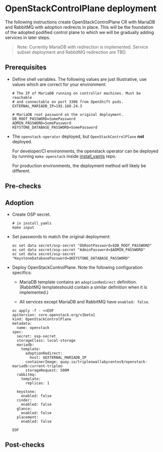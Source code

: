 OpenStackControlPlane deployment
================================

The following instructions create OpenStackControlPlane CR with
MariaDB and RabbitMQ with adoption redirects in place. This will be
the foundation of the adopted podified control plane to which we will
be gradually adding services in later steps.

> Note: Currently MariaDB with redirection is implemented. Service
> subset deployment and RabbitMQ redirection are TBD.

Prerequisites
-------------

* Define shell variables. The following values are just illustrative,
  use values which are correct for your environment:

  ```
  # The IP of MariaDB running on controller machines. Must be reachable
  # and connectable on port 3306 from OpenShift pods.
  EXTERNAL_MARIADB_IP=192.168.24.3

  # MariaDB root password on the original deployment.
  DB_ROOT_PASSWORD=SomePassword
  ADMIN_PASSWORD=SomePassword
  KEYSTONE_DATABASE_PASSWORD=SomePassword
  ```

* The `openstack-operator` deployed, but `OpenStackControlPlane`
  **not** deployed.

  For developer/CI environments, the openstack operator can be deployed
  by running `make openstack` inside
  [install_yamls](https://github.com/openstack-k8s-operators/install_yamls)
  repo.

  For production environments, the deployment method will likely be
  different.

Pre-checks
----------

Adoption
--------

* Create OSP secret.

  ```
  # in install_yamls
  make input
  ```

* Set passwords to match the original deployment:

  ```
  oc set data secret/osp-secret "DbRootPassword=$DB_ROOT_PASSWORD"
  oc set data secret/osp-secret "AdminPassword=$ADMIN_PASSWORD"
  oc set data secret/osp-secret "KeystoneDatabasePassword=$KEYSTONE_DATABASE_PASSWORD"
  ```

* Deploy OpenStackControlPlane. Note the following configuration specifics:

  * MariaDB template contains an `adoptionRedirect` definition.
    (RabbitMQ templateshould contain a similar definition when it is
    implemented.)

  * All services except MariaDB and RabbitMQ have `enabled: false`.

  ```
  oc apply -f - <<EOF
  apiVersion: core.openstack.org/v1beta1
  kind: OpenStackControlPlane
  metadata:
    name: openstack
  spec:
    secret: osp-secret
    storageClass: local-storage
    mariadb:
      template:
        adoptionRedirect:
          host: $EXTERNAL_MARIADB_IP
        containerImage: quay.io/tripleowallabycentos9/openstack-mariadb:current-tripleo
        storageRequest: 500M
    rabbitmq:
      template:
        replicas: 1

    keystone:
      enabled: false
    cinder:
      enabled: false
    glance:
      enabled: false
    placement:
      enabled: false

  EOF
  ```

Post-checks
-----------
